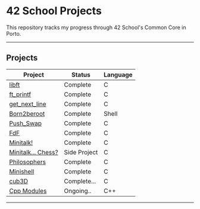 # 42 School Projects

This repository tracks my progress through 42 School's Common Core in Porto.

---
## Projects

| Project | Status   | Language | 
| ------- | -------- | -------- |
| [libft](https://github.com/therappha/42libft) | Complete | C        |
| [ft_printf](https://github.com/therappha/42_ft_printf)| Complete | C        | 
| [get_next_line](https://github.com/therappha/42_get_next_line)| Complete | C        | 
| [Born2beroot](https://github.com/therappha/42Born2beroot)| Complete | Shell      | 
| [Push_Swap](https://github.com/therappha/push_swap)| Complete | C      |
| [FdF](https://github.com/therappha/42FildeFer) | Complete | C        | 
| [Minitalk!](https://github.com/therappha/42_Minitalk) | Complete | C        | 
| [Minitalk... Chess?](https://github.com/therappha/minitalk_chess_mlx) | Side Project | C        | 
| [Philosophers](https://github.com/therappha/42_Philosophers) | Complete | C        |
| [Minishell](https://github.com/therappha/42_Minishell) | Complete | C        |
| [cub3D](https://github.com/therappha/42_cub3D) | Complete... | C          |
| [Cpp Modules](https://github.com/therappha/42_cpp) | Ongoing.. | C++          |




---
